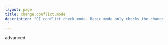 ```yaml
---
layout: page
title: change.conflict.mode
description: "CI conflict check mode. Basic mode only checks the change's CI. Advanced mode checks the entire Affected CIs related list (the change's CI will be automatically added to the related list) "
---
```

advanced
